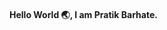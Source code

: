 <!--
**PratikBarhate/PratikBarhate** is a ✨ _special_ ✨ repository because its `README.md` (this file) appears on your GitHub profile.

Hi there 👋

Here are some ideas to get you started:

- 🔭 I’m currently working on ...
- 🌱 I’m currently learning ...
- 👯 I’m looking to collaborate on ...
- 🤔 I’m looking for help with ...
- 💬 Ask me about ...
- 📫 How to reach me: ...
- 😄 Pronouns: ...
- ⚡ Fun fact: ...
-->

#### Hello World 🌏, I am Pratik Barhate.
